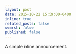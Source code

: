 ```yaml
---
layout: post
date: 2015-10-22 15:59:00-0400
inline: true
related_posts: false
search: false
published: false
---
```


A simple inline announcement.
